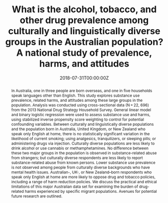 ﻿---
abstract: "In Australia, one in three people are born overseas, and one in five households speak languages other than English. This study explores substance use prevalence, related harms, and attitudes among these large groups in the population. Analysis was conducted using cross-sectional data (N = 22, 696) from the 2013 National Drug Strategy Household Survey. General linear model and binary logistic regression were used to assess substance use and harms, using stabilized inverse propensity score weighting to control for potential confounding variables. Between culturally and linguistically diverse populations and the population born in Australia, United Kingdom, or New Zealand who speak only English at home, there is no statistically significant variation in the likelihood of current smoking; using analgesics, tranquilizers, or sleeping pills; or administering drugs via injection. Culturally diverse populations are less likely to drink alcohol or use cannabis or methamphetamines. No difference between these two major groups in the population is observed in substance-related abuse from strangers; but culturally diverse respondents are less likely to report substance-related abuse from known persons. Lower substance use prevalence is not observed among people from culturally diverse backgrounds who have mental health issues. Australian-, UK-, or New Zealand–born respondents who speak only English at home are more likely to oppose drug and tobacco policies, including a range of harm reduction policies. We discuss the practical and ethical limitations of this major Australian data set for examining the burden of drug-related harms experienced by specific migrant populations. Avenues for potential future research are outlined."
authors:
- Rachel Rowe
- Y Gavriel Ansara
- Alison Jaworski
- Peter Higgs
- Philip J Clare
date: "2018-07-31T00:00:00Z"
doi: "10.1080/15332640.2018.1484310"
featured: false
image:
  caption: 'Image credit: [**South-West Sydney PHN**]'
  focal_point: ""
  preview_only: false
projects: []
publication: 'Drug and Alcohol Dependence 204'
publication_short: ""
publication_types:
- "2"
publishDate: "2018-07-31T00:00:00Z"
summary: An analysis of the association between parental supply of alcohol and drinking pattersn across adolescence.
tags:
- Multiculturalism
- Drug use
- Cross-sectional study
url_source: "https://www.tandfonline.com/doi/abs/10.1080/15332640.2018.1484310"
title: "What is the alcohol, tobacco, and other drug prevalence among culturally and linguistically diverse groups in the Australian population? A national study of prevalence, harms, and attitudes"
---

